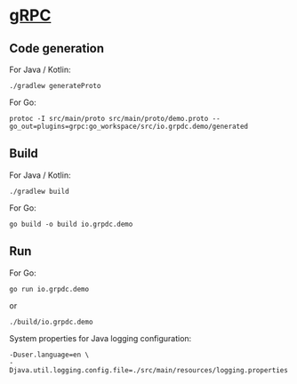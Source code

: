 # [gRPC](https://grpc.io)

## Code generation
For Java / Kotlin:
```
./gradlew generateProto
```

For Go:
```
protoc -I src/main/proto src/main/proto/demo.proto --go_out=plugins=grpc:go_workspace/src/io.grpdc.demo/generated
```

## Build
For Java / Kotlin:
```
./gradlew build
```

For Go:
```
go build -o build io.grpdc.demo
```

## Run
For Go:
```
go run io.grpdc.demo
```
or 
```
./build/io.grpdc.demo
```

System properties for Java logging configuration:
```
-Duser.language=en \
-Djava.util.logging.config.file=./src/main/resources/logging.properties
```
